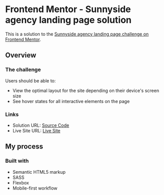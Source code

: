# Frontend Mentor - Sunnyside agency landing page solution

This is a solution to the [Sunnyside agency landing page challenge on Frontend Mentor](https://www.frontendmentor.io/challenges/sunnyside-agency-landing-page-7yVs3B6ef).

## Overview

### The challenge

Users should be able to:

- View the optimal layout for the site depending on their device's screen size
- See hover states for all interactive elements on the page

### Links

- Solution URL: [Source Code](https://github.com/michroquiza/sunnyspage)
- Live Site URL: [Live Site](https://michroquiza.github.io/sunnyspage/)

## My process

### Built with

- Semantic HTML5 markup
- SASS
- Flexbox
- Mobile-first workflow
